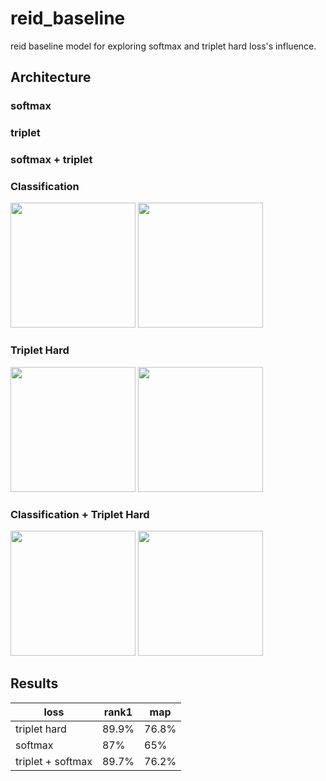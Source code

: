 # reid_baseline
reid baseline model for exploring softmax and triplet hard loss's influence.

## Architecture

### softmax

### triplet

### softmax + triplet


### Classification
<img src='https://ws3.sinaimg.cn/large/006tKfTcly1fs76ysvu3zj30kg0d60t5.jpg' height='200'>

<img src='https://ws2.sinaimg.cn/large/006tKfTcly1fs76zbtfxcj30js0d674m.jpg' height='200'>


### Triplet Hard
<img src='https://ws2.sinaimg.cn/large/006tNc79ly1fs3sxc54xjj30ka0d6dgd.jpg' height='200'>

<img src='https://ws2.sinaimg.cn/large/006tNc79ly1fs3tpat6emj30k00d2t93.jpg' height=200>


### Classification + Triplet Hard

<img src='https://ws2.sinaimg.cn/large/006tKfTcly1fs79doog34j30ja0cudg5.jpg' height='200'>

<img src='https://ws2.sinaimg.cn/large/006tNc79ly1fs3tpat6emj30k00d2t93.jpg' height=200>


## Results

| loss | rank1 | map |
| --- | --| ---|
| triplet hard | 89.9% | 76.8% | 
| softmax | 87% | 65% |
|triplet + softmax | 89.7% | 76.2% |


